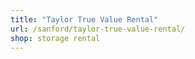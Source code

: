 ```yaml
---
title: "Taylor True Value Rental"
url: /sanford/taylor-true-value-rental/
shop: storage rental
---
```

